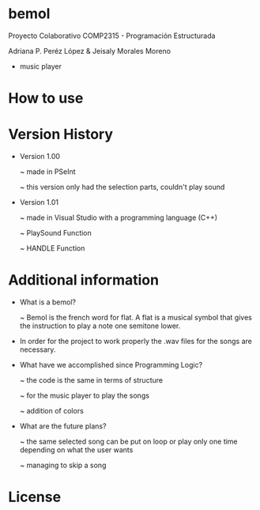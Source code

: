 # bemol
Proyecto Colaborativo COMP2315 - Programación Estructurada

Adriana P. Peréz López & Jeisaly Morales Moreno
  - music player
# How to use

# Version History
- Version 1.00

  ~ made in PSeInt

  ~ this version only had the selection parts, couldn't play sound
- Version 1.01
  
  ~ made in Visual Studio with a programming language (C++)
  
  ~ PlaySound Function

  ~ HANDLE Function
# Additional information
  - What is a bemol?
    
    ~ Bemol is the french word for flat. A flat is a musical symbol that gives the instruction to play a note one semitone lower.
  - In order for the project to work properly the .wav files for the songs are necessary.
  - What have we accomplished since Programming Logic?
    
    ~ the code is the same in terms of structure
    
    ~ for the music player to play the songs

    ~ addition of colors
  - What are the future plans?
    
    ~ the same selected song can be put on loop or play only one time depending on what the user wants
    
    ~ managing to skip a song

# License
